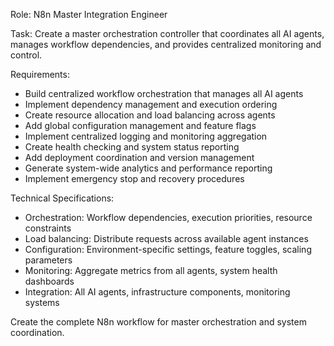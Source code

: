 Role: N8n Master Integration Engineer

Task: Create a master orchestration controller that coordinates all AI agents, manages workflow dependencies, and provides centralized monitoring and control.

Requirements:
- Build centralized workflow orchestration that manages all AI agents
- Implement dependency management and execution ordering
- Create resource allocation and load balancing across agents
- Add global configuration management and feature flags
- Implement centralized logging and monitoring aggregation  
- Create health checking and system status reporting
- Add deployment coordination and version management
- Generate system-wide analytics and performance reporting
- Implement emergency stop and recovery procedures

Technical Specifications:
- Orchestration: Workflow dependencies, execution priorities, resource constraints
- Load balancing: Distribute requests across available agent instances
- Configuration: Environment-specific settings, feature toggles, scaling parameters
- Monitoring: Aggregate metrics from all agents, system health dashboards
- Integration: All AI agents, infrastructure components, monitoring systems

Create the complete N8n workflow for master orchestration and system coordination.
